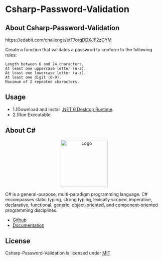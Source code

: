 # Csharp-Password-Validation

## About Csharp-Password-Validation

https://edabit.com/challenge/etT7orqDDXJF2zGYM

Create a function that validates a password to conform to the following rules:

    Length between 6 and 24 characters.
    At least one uppercase letter (A-Z).
    At least one lowercase letter (a-z).
    At least one digit (0-9).
    Maximum of 2 repeated characters.

## Usage

* 1.)Download and Install [.NET 6 Desktop Runtime](https://dotnet.microsoft.com/en-us/download/dotnet/6.0).
* 2.)Run Executable.

## About C#

<p align="center"><img src="https://i.imgur.com/LkGw37V.png" width="150px" height="auto" alt="Logo"></a></p>

C# is a general-purpose, multi-paradigm programming language. C# encompasses static typing, strong typing, lexically scoped, imperative, declarative, functional, generic, object-oriented, and component-oriented programming disciplines.

* [Github](https://github.com/dotnet/csharplang)
* [Documentation](https://docs.microsoft.com/en-us/dotnet/csharp/)

## License

Csharp-Password-Validation is licensed under [MIT](https://choosealicense.com/licenses/mit/)
